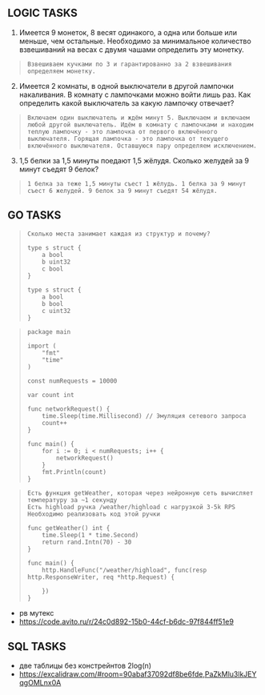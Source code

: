 ## LOGIC TASKS
1) Имеется 9 монеток, 8 весят одинакого, а одна или больше или меньше, чем остальные. Необходимо за минимальное количество взвешиваний на весах с двумя чашами определить эту монетку.
> `Взвешиваем кучками по 3 и гарантированно за 2 взвешивания определяем монетку.`
2) Имеется 2 комнаты, в одной выключатели в другой лампочки накаливания. В комнату с лампочками можно войти лишь раз. Как определить какой выключатель за какую лампочку отвечает?
> `Включаем один выключатель и ждём минут 5. Выключаем и включаем любой другой выключатель. Идём в комнату с лампочками и находим теплую лампочку - это лампочка от первого включённого выключателя. Горящая лампочка - это лампочка от текущего включённого выключателя. Оставшуюся пару определяем исключением.`
3) 1,5 белки за 1,5 минуты поедают 1,5 жёлудя. Сколько желудей за 9 минут съедят 9 белок?
> `1 белка за теже 1,5 минуты съест 1 жёлудь. 1 белка за 9 минут съест 6 желудей. 9 белок за 9 минут съедят 54 жёлудя.`

## GO TASKS
>     Сколько места занимает каждая из структур и почему?
> 
>     type s struct {
>         a bool
>         b uint32
>         с bool
>     }
> 
>     type s struct {
>         a bool
>         b bool
>         с uint32
>     }

>     package main
>
>     import (
>         "fmt"
>	      "time"
>     )
>
>     const numRequests = 10000
>
>     var count int
>
>     func networkRequest() {
>         time.Sleep(time.Millisecond) // Эмуляция сетевого запроса
>         count++
>     }
>
>     func main() {
>         for i := 0; i < numRequests; i++ {
>             networkRequest()
>         }
>         fmt.Println(count)
>     }

>     Есть функция getWeather, которая через нейронную сеть вычисляет температуру за ~1 секунду
>     Есть highload ручка /weather/highload с нагрузкой 3-5k RPS
>     Необходимо реализовать код этой ручки
>
>     func getWeather() int {
>         time.Sleep(1 * time.Second)
>         return rand.Intn(70) - 30
>     }
>
>     func main() {
>         http.HandleFunc("/weather/highload", func(resp http.ResponseWriter, req *http.Request) {
>    
>         })
>     }

- рв мутекс
- https://code.avito.ru/r/24c0d892-15b0-44cf-b6dc-97f844ff51e9

## SQL TASKS

- две таблицы без констрейнтов 2log(n)
- https://excalidraw.com/#room=90abaf37092df8be6fde,PaZkMlu3lkJEYqgOMLnx0A
